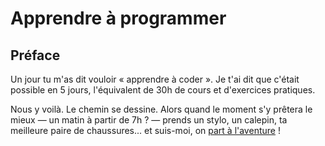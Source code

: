 # Apprendre à programmer

## Préface 

Un jour tu m'as dit vouloir « apprendre à coder ». Je t'ai dit que c'était possible en 5 jours, l'équivalent de 30h de cours et d'exercices pratiques.

Nous y voilà. Le chemin se dessine. Alors quand le moment s'y prêtera le mieux &mdash; un matin à partir de 7h ? &mdash; prends un stylo, un calepin, ta meilleure paire de chaussures... et suis-moi, on [part à l'aventure](01-generalites.md) !

<!--
<span style="color: orange; font-size: 70%;">@)}-,--`,-------</span>
-->
<br/>
<br/>
